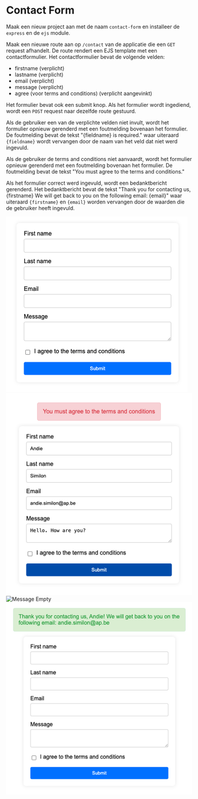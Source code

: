 # Contact Form

Maak een nieuw project aan met de naam `contact-form` en installeer de `express` en de `ejs` module.

Maak een nieuwe route aan op `/contact` van de applicatie die een `GET` request afhandelt. De route rendert een EJS template met een contactformulier. Het contactformulier bevat de volgende velden:

* firstname (verplicht)
* lastname (verplicht)
* email (verplicht)
* message (verplicht)
* agree (voor terms and conditions) (verplicht aangevinkt)

Het formulier bevat ook een submit knop. Als het formulier wordt ingediend, wordt een `POST` request naar dezelfde route gestuurd.

Als de gebruiker een van de verplichte velden niet invult, wordt het formulier opnieuw gerenderd met een foutmelding bovenaan het formulier. De foutmelding bevat de tekst "{fieldname} is required." waar uiteraard `{fieldname}` wordt vervangen door de naam van het veld dat niet werd ingevuld.

Als de gebruiker de terms and conditions niet aanvaardt, wordt het formulier opnieuw gerenderd met een foutmelding bovenaan het formulier. De foutmelding bevat de tekst "You must agree to the terms and conditions."

Als het formulier correct werd ingevuld, wordt een bedanktbericht gerenderd. Het bedanktbericht bevat de tekst "Thank you for contacting us, {firstname} We will get back to you on the following email: {email}" waar uiteraard `{firstname}` en `{email}` worden vervangen door de waarden die de gebruiker heeft ingevuld.

![Contact form](../../../exercises/express/contact-form/contact.png) ![Terms and conditions](../../../exercises/express/contact-form/tos.png) ![Message Empty](../../../exercises/express/contact-form/message\_empty.png) ![Ok](../../../exercises/express/contact-form/ok.png)
